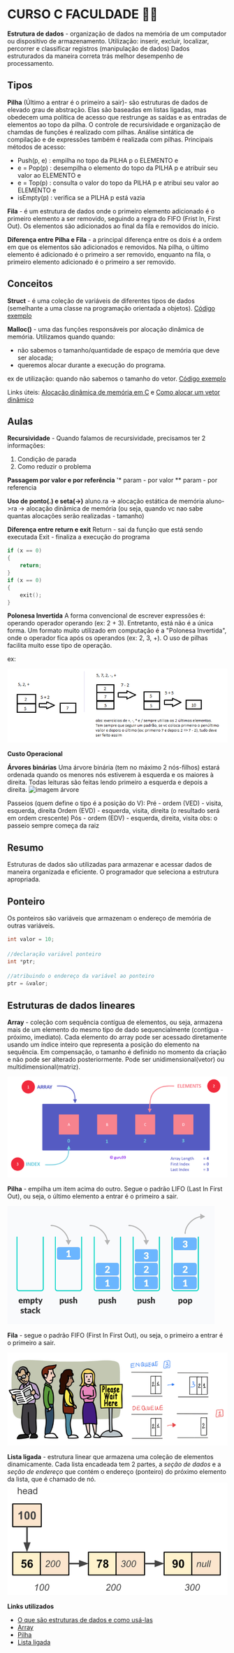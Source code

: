 # CURSO C FACULDADE 👩‍🎓
**Estrutura de dados** - organização de dados na memória de um computador ou dispositivo de armazenamento. Utilização: inserir, excluir, localizar, percorrer e classificar registros (manipulação de dados)
Dados estruturados da maneira correta trás melhor desempenho de processamento.

## Tipos
**Pilha** (Último a entrar é o primeiro a sair)- são estruturas de dados de elevado grau de abstração. Elas são baseadas em listas ligadas, mas obedecem uma política de acesso que restrunge as saídas e as entradas de elementos ao topo da pilha. O controle de recursividade e organização de chamdas de funções é realizado com pilhas. Análise sintática de compilação e de expressões também é realizada com pilhas.
Principais métodos de acesso:
- Push(p, e) : empilha no topo da PILHA p o ELEMENTO e
- e = Pop(p) : desempilha o elemento do topo da PILHA p e atribuir seu valor ao ELEMENTO e
- e = Top(p) : consulta o valor do topo da PILHA p e atribui seu valor ao ELEMENTO e
- isEmpty(p) : verifica se a PILHA p está vazia

**Fila** - é um estrutura de dados onde o primeiro elemento adicionado é o primeiro elemento a ser removido, seguindo a regra do FIFO (Frist In, First Out). Os elementos são adicionados ao final da fila e removidos do início.

**Diferença entre Pilha e Fila** - a principal diferença entre os dois é a ordem em que os elementos são adicionados e removidos. Na pilha, o último elemento é adicionado é o primeiro a ser removido, enquanto na fila, o primeiro elemento adicionado é o primeiro a ser removido.

## Conceitos
**Struct** - é uma coleção de variáveis de diferentes tipos de dados (semelhante a uma classe na programação orientada a objetos).
[Código exemplo](/conceitos/struct.c)

**Malloc()** - uma das funções responsáveis por alocação dinâmica de memória. 
Utilizamos quando quando:
 - não sabemos o tamanho/quantidade de espaço de memória que deve ser alocada;
 - queremos alocar durante a execução do programa.

ex de utilização: quando não sabemos o tamanho do vetor. [Código exemplo](/conceitos/malloc.c)

Links úteis: 
[Alocação dinâmica de memória em C](https://www.programiz.com/c-programming/c-dynamic-memory-allocation) e
[Como alocar um vetor dinâmico](https://wagnergaspar.com/como-alocar-um-vetor-dinamico-na-linguagem-c/)

## Aulas

**Recursividade** - Quando falamos de recursividade, precisamos ter 2 informações:
1) Condição de parada
2) Como reduzir o problema

**Passagem por valor e por referência**
'* param - por valor
** param - por referencia

**Uso de ponto(.) e seta(->)**
aluno.ra -> alocação estática de memória
aluno->ra -> alocação dinâmica de memória (ou seja, quando vc nao sabe quantas alocações serão realizadas - tamanho)

**Diferença entre return e exit**
Return - sai da função que está sendo executada
Exit - finaliza a execução do programa
``` C
if (x == 0)
{
    return;
}
if (x == 0)
{
    exit();
}
```

**Polonesa Invertida**
A forma convencional de escrever expressões é: operando operador operando (ex: 2 + 3). Entretanto, está não é a única forma. Um formato muito utilizado em computação é a "Polonesa Invertida", onde o operador fica após os operandos (ex: 2, 3, +). O uso de pilhas facilita muito esse tipo de operação.

ex:

![ex notação polonesa invertida](/c/segundo_ano/estrutura_dados/imagens/ex_polonesa_invertida.png)

**Custo Operacional**


**Árvores binárias**
Uma árvore binária (tem no máximo 2 nós-filhos) estará ordenada quando os menores nós estiverem à esquerda e os maiores à direita. Todas leituras são feitas lendo primeiro a esquerda e depois a direita.
![imagem árvore](/c/segundo_ano/estrutura_dados/imagens/arvore.png)

Passeios (quem define o tipo é a posição do V): 
Pré - ordem (VED) - visita, esquerda, direita 
Ordem (EVD) - esquerda, visita, direita (o resultado será em ordem crescente)
Pós - ordem (EDV) - esquerda, direita, visita
obs: o passeio sempre começa da raiz

## **Resumo**

Estruturas de dados são utilizadas para armazenar e acessar dados de maneira organizada e eficiente. O programador que seleciona a estrutura apropriada.

## Ponteiro
Os ponteiros são variáveis que armazenam o endereço de memória de outras variáveis.
``` C
int valor = 10;

//declaração variável ponteiro
int *ptr;

//atribuindo o endereço da variável ao ponteiro
ptr = &valor;
```



## Estruturas de dados lineares

**Array** - coleção com sequência contígua de elementos, ou seja, armazena mais de um elemento do mesmo tipo de dado sequencialmente (contígua - próximo, imediato). 
Cada elemento do array pode ser acessado diretamente usando um índice inteiro que representa a posição do elemento na sequência. Em compensação, o tamanho é definido no momento da criação e não pode ser alterado posteriormente.
Pode ser unidimensional(vetor) ou multidimensional(matriz). 

![imagem array](/c/segundo_ano/estrutura_dados/imagens/array.png)


**Pilha** - empilha um item acima do outro. Segue o padrão LIFO (Last In First Out), ou seja, o último elemento a entrar é o primeiro a sair.

![imagem pilha](/c/segundo_ano/estrutura_dados/imagens/pilha.png)

**Fila** - segue o padrão FIFO (First In First Out), ou seja, o primeiro a entrar é o primeiro a sair.

![imagem fila](/c/segundo_ano/estrutura_dados/imagens/fila.png)

**Lista ligada** - estrutura linear que armazena uma coleção de elementos dinamicamente. Cada lista encadeada tem 2 partes, a *seção de dados* e a *seção de endereço* que contém o endereço (ponteiro) do próximo elemento da lista, que é chamado de nó. 
![imagem lista ligada](/c/segundo_ano/estrutura_dados/imagens/lista_ligada.png)


**Links utilizados**
- [O que são estruturas de dados e como usá-las](https://www.edureka.co/blog/c-data-structures/#:~:text=Data%20Structures%20in%20C%20are,it%20according%20to%20their%20convenience.)
- [Array](https://www.guru99.com/array-data-structure.html)
- [Pilha](https://www.programiz.com/dsa/stack)
- [Lista ligada](https://www.sanfoundry.com/c-program-implement-singly-linked-list/)

